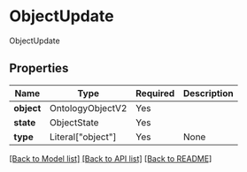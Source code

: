 # ObjectUpdate

ObjectUpdate

## Properties
| Name | Type | Required | Description |
| ------------ | ------------- | ------------- | ------------- |
**object** | OntologyObjectV2 | Yes |  |
**state** | ObjectState | Yes |  |
**type** | Literal["object"] | Yes | None |


[[Back to Model list]](../../../README.md#models-v2-link) [[Back to API list]](../../../README.md#documentation-for-api-endpoints) [[Back to README]](../../../README.md)
